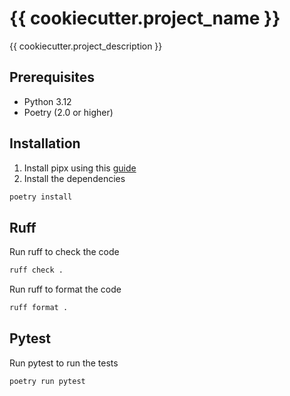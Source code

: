 # {{ cookiecutter.project_name }}

{{ cookiecutter.project_description }}

## Prerequisites

- Python 3.12
- Poetry (2.0 or higher)

## Installation

1. Install pipx using this [guide](https://python-poetry.org/docs/#installation)
2. Install the dependencies
```bash
poetry install
```

## Ruff

Run ruff to check the code

```bash
ruff check .
```

Run ruff to format the code

```bash
ruff format .
```

## Pytest

Run pytest to run the tests

```bash
poetry run pytest
```

